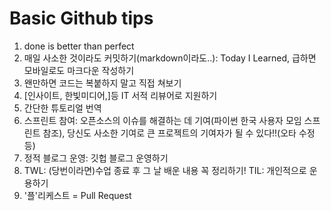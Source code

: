 # Basic Github tips
1. done is better than perfect
2. 매일 사소한 것이라도 커밋하기(markdown이라도..): Today I Learned, 급하면 모바일로도 마크다운 작성하기
3. 왠만하면 코드는 복붙하지 말고 직접 쳐보기
4. [인사이트, 한빛미디어,]등 IT 서적 리뷰어로 지원하기
5. 간단한 튜토리얼 번역
6. 스프린트 참여: 오픈소스의 이슈를 해결하는 데 기여(파이썬 한국 사용자 모임 스프린트 참조),
     당신도 사소한 기여로 큰 프로젝트의 기여자가 될 수 있다!!(오타 수정 등)
7. 정적 블로그 운영: 깃헙 블로그 운영하기
8. TWL: (당번이라면)수업 종료 후 그 날 배운 내용 꼭 정리하기!
    TIL: 개인적으로 운용하기
9. '플'리케스트 = Pull Request
